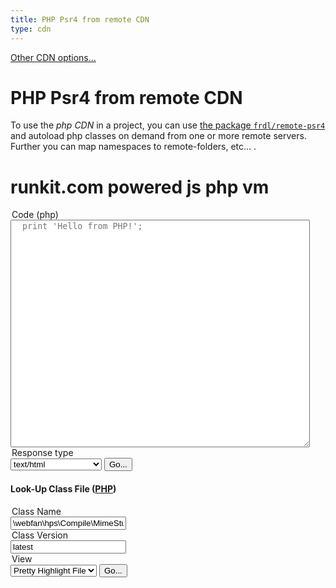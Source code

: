 ```yaml
---
title: PHP Psr4 from remote CDN
type: cdn
---
```


[Other CDN options...](cdn/index)

# PHP Psr4 from remote CDN

To use the *php CDN* in a project, you can use [the package `frdl/remote-psr4`](https://github.com/frdl/remote-psr4) and autoload php classes on demand from one or more remote servers. Further you can map namespaces to remote-folders, etc... .

# runkit.com powered js php vm

<div class="container">
<form action="https://cdn.frdl.de/redirect.php" method="POST" target="_blank">

   <input type="hidden" name="packageType" value="php-code" /> 
   <input type="hidden" name="packageName" value="WhatTheFuckAndWhyNotThisCrazyVirtualMachine" /> 
   
   
 <legend>Code (php)</legend>
 <textarea name="code" placeholder="  print 'Hello from PHP!';" style="width:95%;height:364px;"></textarea>
 
 <legend>Response type</legend>
 <select name="ct">
 <option value="application/javascript">application/javascript</option>
 <option value="text/html" selected>text/html</option>
 <option value="text/plain">text/plain</option>
 </select>
 
 
  <input type="submit" value="Go..." /> 
</form>
</div>

#### Look-Up Class File ([PHP](https://frdl.webfan.de/install/?source=*))


<div class="container">
<form action="https://cdn.frdl.de/redirect.php" method="POST" target="_blank">
  <input type="hidden" name="packageType" value="php-class" /> 
 
 <legend>Class Name</legend>
 <input type="text" name="packageName" placeholder="\webfan\hps\Compile\MimeStubIndex::class"  value="\webfan\hps\Compile\MimeStubIndex::class" /> 
 
 
 <legend>Class Version</legend>
 <input type="text" name="packageVersion" placeholder="latest"  value="latest"  readonly /> 
 
 <legend>View</legend>
 <select name="plugin">
 <option value="raw">Raw Source Code</option>
 <option value="bundle" disabled>Package</option>
 <option value="browse" selected>Pretty Highlight File</option>
 </select>
 
  <input type="submit" value="Go..." /> 
</form>
</div>
